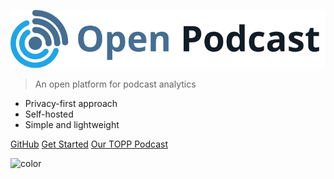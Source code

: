 ![openpodcast](_media/logo.svg)

> An open platform for podcast analytics

- Privacy-first approach
- Self-hosted
- Simple and lightweight

[GitHub](https://github.com/openpodcast/)
[Get Started](#main)
[Our TOPP Podcast](/podcast)

<!-- background color -->

![color](#ffffff)
